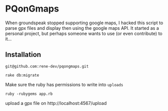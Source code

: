 PQonGmaps
=======

When groundspeak stopped supporting google maps, I hacked this script to parse gpx files
and display then using the google maps API.
It started as a personal project, but perhaps someone wants to use (or even contribute) to it...

Installation
------------

`git@github.com:rene-dev/pqongmaps.git`

`rake db:migrate`

Make sure the ruby has permissions to write into `uploads`

`ruby -rubygems app.rb`

upload a gpx file on http://localhost:4567/upload

